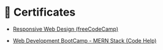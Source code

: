 # 🥇 Certificates

- [Responsive Web Design (freeCodeCamp)](https://freecodecamp.org/certification/mantra-gor/responsive-web-design)

- [Web Development BootCamp - MERN Stack (Code Help)](https://learn.codehelp.in/s/courses/6369142ae4b01a0643c56f13/certificate/download)